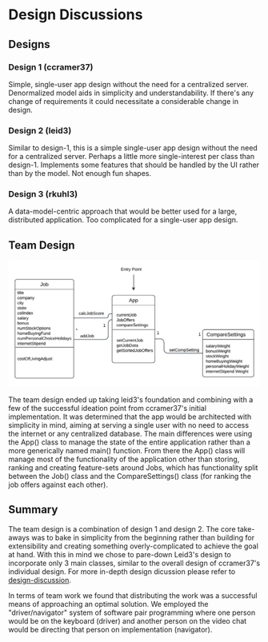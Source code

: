 <!-- - One section for each of the individual designs, called “Design 1”, “Design 2”, and so on, that shows that design (as an embedded figure) and discusses its main pros and cons as they emerged during the team discussion.
- One section for the team design, called “Team Design”, that shows the team design (as an embedded figure), discusses the main commonalities and differences between this design and the individual ones, and concisely justifies the main design decisions.  To embed the images, you will need to include the image files in your repository and use a relative link, such as (./images/image.png) within the markdown.
- One final section, called “Summary”, that concisely summarizes the lessons learned in the process of discussing the designs, in terms of design, team work, and any other aspect that the team members consider relevant. -->

# Design Discussions

## Designs

### Design 1 (ccramer37)

Simple, single-user app design without the need for a centralized server. Denormalized
model aids in simplicity and understandability. If there's any change of requirements
it could necessitate a considerable change in design.

### Design 2 (leid3)

Similar to design-1, this is a simple single-user app design without the need for a
centralized server. Perhaps a little more single-interest per class than design-1.
Implements some features that should be handled by the UI rather than by the model. Not
enough fun shapes.

### Design 3 (rkuhl3)

A data-model-centric approach that would be better used for a large, distributed
application. Too complicated for a single-user app design.

## Team Design

![team-design](./design.png)

The team design ended up taking leid3's foundation and combining with a few of the
successful ideation point from ccramer37's initial implementation. It was determined
that the app would be architected with simplicity in mind, aiming at serving a single
user with no need to access the internet or any centralized database. The main
differences were using the App() class to manage the state of the entire application
rather than a more generically named main() function. From there the App() class will
manage most of the functionality of the application other than storing, ranking and
creating feature-sets around Jobs, which has functionality split between the Job() class
and the CompareSettings() class (for ranking the job offers against each other).

## Summary

The team design is a combination of design 1 and design 2. The core take-aways was to
bake in simplicity from the beginning rather than building for extensibility and
creating something overly-complicated to achieve the goal at hand. With this in mind we
chose to pare-down Leid3's design to incorporate only 3 main classes, similar to the
overall design of ccramer37's individual design. For more in-depth design dicussion
please refer to [design-discussion](./design-discussion.md).

In terms of team work we found that distributing the work was a successful means of
approaching an optimal solution. We employed the "driver/navigator" system of software
pair programming where one person would be on the keyboard (driver) and another person
on the video chat would be directing that person on implementation (navigator).
